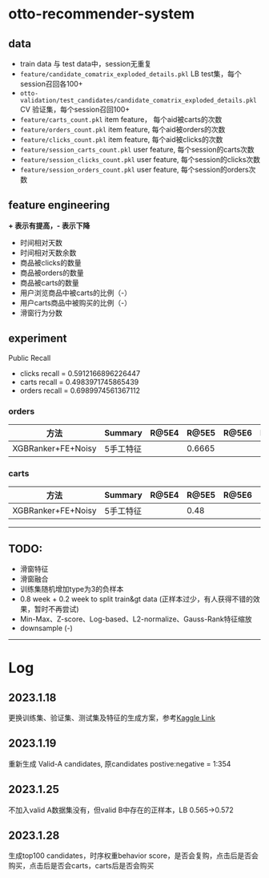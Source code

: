 # otto-recommender-system

## data
* train data 与 test data中，session无重复
* `feature/candidate_comatrix_exploded_details.pkl` LB test集，每个session召回各100+
* `otto-validation/test_candidates/candidate_comatrix_exploded_details.pkl` CV 验证集，每个session召回100+
* `feature/carts_count.pkl` item feature， 每个aid被carts的次数
* `feature/orders_count.pkl` item feature, 每个aid被orders的次数
* `feature/clicks_count.pkl` item feature, 每个aid被clicks的次数
* `feature/session_carts_count.pkl` user feature, 每个session的carts次数
* `feature/session_clicks_count.pkl` user feature, 每个session的clicks次数
* `feature/session_orders_count.pkl` user feature, 每个session的orders次数

## feature engineering 
**+ 表示有提高，- 表示下降**

* 时间相对天数
* 时间相对天数余数
* 商品被clicks的数量
* 商品被orders的数量
* 商品被carts的数量
* 用户浏览商品中被carts的比例（-）
* 用户carts商品中被购买的比例（-）
* 滑窗行为分数

## experiment

Public Recall
<!-- * clicks recall = 0.5255597442145808
* carts recall = 0.4093328152483512
* orders recall = 0.6487936598117477 -->

* clicks recall = 0.5912166896226447
* carts recall = 0.4983971745865439
* orders recall = 0.6989974561367112

### orders
| 方法 | Summary | R@5E4 | R@5E5 | R@5E6 | LB |
| ---  |  ---   |  ---  |  ---  |  ---  | --- |
| XGBRanker+FE+Noisy| 5手工特征 | | 0.6665 |  |


### carts
| 方法 | Summary | R@5E4 | R@5E5 | R@5E6 | LB |
| ---  |  ---   |  ---  |  ---  |  ---  | --- |
| XGBRanker+FE+Noisy| 5手工特征 | | 0.48 | | 0.57|


----
## TODO:
* 滑窗特征
* 滑窗融合
* 训练集随机增加type为3的负样本
* 0.8 week + 0.2 week to split train&gt data (正样本过少，有人获得不错的效果，暂时不再尝试)
* Min-Max、Z-score、Log-based、L2-normalize、Gauss-Rank特征缩放
* downsample (-)

----
# Log
## 2023.1.18
更换训练集、验证集、测试集及特征的生成方案，参考[Kaggle Link](https://www.kaggle.com/competitions/otto-recommender-system/discussion/370210)


## 2023.1.19
重新生成 Valid-A candidates, 原candidates postive:negative = 1:354

## 2023.1.25
不加入valid A数据集没有，但valid B中存在的正样本，LB 0.565->0.572

## 2023.1.28
生成top100 candidates，时序权重behavior score，是否会复购，点击后是否会购买，点击后是否会carts，carts后是否会购买
